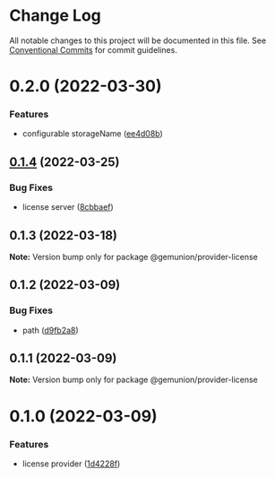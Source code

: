 # Change Log

All notable changes to this project will be documented in this file.
See [Conventional Commits](https://conventionalcommits.org) for commit guidelines.

# 0.2.0 (2022-03-30)


### Features

* configurable storageName ([ee4d08b](https://github.com/gemunion/mui-packages/commit/ee4d08b1aea7cf8f390d07dd0a6b9e441a61cb16))





## [0.1.4](https://github.com/gemunion/mui-packages/compare/@gemunion/provider-license@0.1.3...@gemunion/provider-license@0.1.4) (2022-03-25)


### Bug Fixes

* license server ([8cbbaef](https://github.com/gemunion/mui-packages/commit/8cbbaef46876f077f8b96b6db4dd6f9c18fd51fc))





## 0.1.3 (2022-03-18)

**Note:** Version bump only for package @gemunion/provider-license





## 0.1.2 (2022-03-09)


### Bug Fixes

* path ([d9fb2a8](https://github.com/gemunion/mui-packages/commit/d9fb2a8d0b381edca7dc27cb7cb03fa23a93cf8d))





## 0.1.1 (2022-03-09)

**Note:** Version bump only for package @gemunion/provider-license





# 0.1.0 (2022-03-09)


### Features

* license provider ([1d4228f](https://github.com/gemunion/mui-packages/commit/1d4228f816414c9e09ea9f96d40aac931ada2d42))
